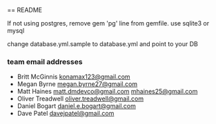 == README

If not using postgres, remove gem 'pg' line from gemfile. use sqlite3 or mysql

change database.yml.sample to database.yml and point to your DB

### team email addresses

- Britt McGinnis  konamax123@gmail.com
- Megan Byrne     megan.byrne27@gmail.com
- Matt Haines	matt.dmdevco@gmail.com
						mhaines25@gmail.com
- Oliver Treadwell	oliver.treadwell@gmail.com
- Daniel Bogart		daniel.e.bogart@gmail.com
- Dave Patel davejpatel@gmail.com
